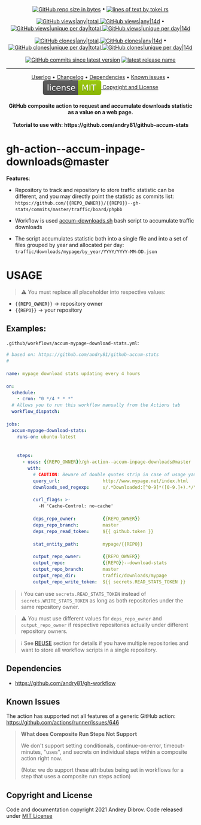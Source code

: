 <p align="center">
  <a href="#"><img src="https://img.shields.io/github/repo-size/andry81/gh-action--accum-inpage-downloads" valign="middle" alt="GitHub repo size in bytes" /></a>
• <a href="https://github.com/XAMPPRocky/tokei"><img src="https://tokei.rs/b1/github/andry81/gh-action--accum-inpage-downloads?category=lines" valign="middle" alt="lines of text by tokei.rs" /></a>
</p>

<p align="center">
  <a href="https://github.com/andry81/gh-action--accum-inpage-downloads--gh-stats/commits/master/traffic/views">
    <img src="https://img.shields.io/badge/dynamic/json?color=success&label=Github%20views|all&query=count&url=https://github.com/andry81/gh-action--accum-inpage-downloads--gh-stats/raw/master/traffic/views/latest-accum.json?raw=True&logo=github" valign="middle" alt="GitHub views|any|total" />
    <img src="https://img.shields.io/badge/dynamic/json?color=success&label=14d&query=count&url=https://github.com/andry81/gh-action--accum-inpage-downloads--gh-stats/raw/master/traffic/views/latest.json?raw=True" valign="middle" alt="GitHub views|any|14d" /></a>
• <a href="https://github.com/andry81/gh-action--accum-inpage-downloads--gh-stats/commits/master/traffic/views">
    <img src="https://img.shields.io/badge/dynamic/json?color=success&label=Github%20views|unq&query=uniques&url=https://github.com/andry81/gh-action--accum-inpage-downloads--gh-stats/raw/master/traffic/views/latest-accum.json?raw=True&logo=github" valign="middle" alt="GitHub views|unique per day|total" />
    <img src="https://img.shields.io/badge/dynamic/json?color=success&label=14d&query=uniques&url=https://github.com/andry81/gh-action--accum-inpage-downloads--gh-stats/raw/master/traffic/views/latest.json?raw=True" valign="middle" alt="GitHub views|unique per day|14d" /></a>
</p>

<p align="center">
  <a href="https://github.com/andry81/gh-action--accum-inpage-downloads--gh-stats/commits/master/traffic/clones">
    <img src="https://img.shields.io/badge/dynamic/json?color=success&label=Github%20clones|all&query=count&url=https://github.com/andry81/gh-action--accum-inpage-downloads--gh-stats/raw/master/traffic/clones/latest-accum.json?raw=True&logo=github" valign="middle" alt="GitHub clones|any|total" />
    <img src="https://img.shields.io/badge/dynamic/json?color=success&label=14d&query=count&url=https://github.com/andry81/gh-action--accum-inpage-downloads--gh-stats/raw/master/traffic/clones/latest.json?raw=True" valign="middle" alt="GitHub clones|any|14d" /></a>
• <a href="https://github.com/andry81/gh-action--accum-inpage-downloads--gh-stats/commits/master/traffic/clones">
    <img src="https://img.shields.io/badge/dynamic/json?color=success&label=Github%20clones|unq&query=uniques&url=https://github.com/andry81/gh-action--accum-inpage-downloads--gh-stats/raw/master/traffic/clones/latest-accum.json?raw=True&logo=github" valign="middle" alt="GitHub clones|unique per day|total" />
    <img src="https://img.shields.io/badge/dynamic/json?color=success&label=14d&query=uniques&url=https://github.com/andry81/gh-action--accum-inpage-downloads--gh-stats/raw/master/traffic/clones/latest.json?raw=True" valign="middle" alt="GitHub clones|unique per day|14d" /></a>
</p>

<p align="center">
  <a href="https://github.com/andry81/gh-action--accum-inpage-downloads/commits">
    <img src="https://img.shields.io/github/commits-since/andry81/gh-action--accum-inpage-downloads/latest?sort=semver&label=Github%20commits%20since%20latest" valign="middle" alt="GitHub commits since latest version" /></a>
  <a href="https://github.com/andry81/gh-action--accum-inpage-downloads/releases">
    <img src="https://img.shields.io/github/v/release/andry81/gh-action--accum-inpage-downloads?include_prereleases&label=latest" valign="middle" alt="latest release name" /></a>
</p>

---

<p align="center">
  <a href="https://github.com/andry81/gh-action--accum-inpage-downloads/blob/master/userlog.md">Userlog</a>
• <a href="https://github.com/andry81/gh-action--accum-inpage-downloads/blob/master/changelog.txt">Changelog</a>
• <a href="#dependecies">Dependencies</a>
• <a href="#known_issues">Known issues</a>
• <a href="#copyright-and-license"><img src="https://github.com/andry81/andry81/raw/master/badges/mit-license.svg" valign="middle" alt="copyright and license" />&nbsp;Copyright and License</a>
</p>

<h4 align="center">GitHub composite action to request and accumulate downloads statistic as a value on a web page.<br/>
<br/>
Tutorial to use with: https://github.com/andry81/github-accum-stats</h4>

##

# gh-action--accum-inpage-downloads@master

**Features**:

* Repository to track and repository to store traffic statistic can be different, and you may directly point the statistic as commits list:
  `https://github.com/{{REPO_OWNER}}/{{REPO}}--gh-stats/commits/master/traffic/board/phpbb`

* Workflow is used [accum-downloads.sh](https://github.com/andry81/gh-workflow/blob/master/bash/inpage/accum-downloads.sh) bash script to accumulate traffic downloads

* The script accumulates statistic both into a single file and into a set of files grouped by year and allocated per day:
  `traffic/downloads/mypage/by_year/YYYY/YYYY-MM-DD.json`

# USAGE

> :warning: You must replace all placeholder into respective values:

* `{{REPO_OWNER}}` -> repository owner
* `{{REPO}}` -> your repository

## Examples:

`.github/workflows/accum-mypage-download-stats.yml`:

```yml
# based on: https://github.com/andry81/github-accum-stats
#

name: mypage download stats updating every 4 hours

on:
  schedule:
    - cron: "0 */4 * * *"
  # Allows you to run this workflow manually from the Actions tab
  workflow_dispatch:

jobs:
  accum-mypage-download-stats:
    runs-on: ubuntu-latest


    steps:
      - uses: {{REPO_OWNER}}/gh-action--accum-inpage-downloads@master
        with:
          # CAUTION: Beware of double quotes strip in case of usage yaml `>-` operator or even a single-quotted string!
          query_url:                http://www.mypage.net/index.html
          downloads_sed_regexp:     s/.*Downloaded:[^0-9]*([0-9.]+).*/\1/p

          curl_flags: >-
            -H 'Cache-Control: no-cache'

          deps_repo_owner:          {{REPO_OWNER}}
          deps_repo_branch:         master
          deps_repo_read_token:     ${{ github.token }}

          stat_entity_path:         mypage/{{REPO}}

          output_repo_owner:        {{REPO_OWNER}}
          output_repo:              {{REPO}}--download-stats
          output_repo_branch:       master
          output_repo_dir:          traffic/downloads/mypage
          output_repo_write_token:  ${{ secrets.READ_STATS_TOKEN }}
```

> :information_source: You can use `secrets.READ_STATS_TOKEN` instead of `secrets.WRITE_STATS_TOKEN` as long as both repositories under the same repository owner.

> :warning: You must use different values for `deps_repo_owner` and `output_repo_owner` if respective repositories actually under different repository owners.

> :information_source: See <a href="https://github.com/andry81/github-accum-stats/blob/master/README.md#reuse">REUSE</a> section for details if you have multiple repositories and want to store all workflow scripts in a single repository.

## Dependencies<a name="dependecies"></a>

* https://github.com/andry81/gh-workflow

## Known Issues<a name="known_issues"></a>

The action has supported not all features of a generic GitHub action: https://github.com/actions/runner/issues/646

> **What does Composite Run Steps Not Support**
>
> We don't support setting conditionals, continue-on-error, timeout-minutes, "uses", and secrets on individual steps within a composite action right now.
>
> (Note: we do support these attributes being set in workflows for a step that uses a composite run steps action)

## Copyright and License<a name="copyright-and-license"></a>

Code and documentation copyright 2021 Andrey Dibrov. Code released under [MIT License](https://github.com/andry81/gh-action--accum-inpage-downloads/blob/master/license.txt)
